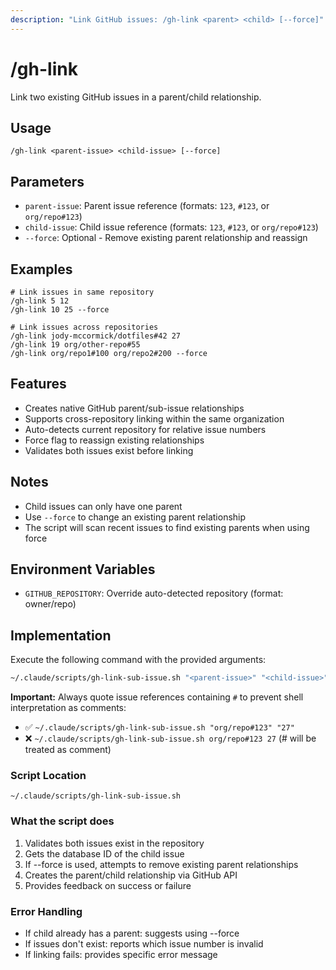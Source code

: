 ```yaml
---
description: "Link GitHub issues: /gh-link <parent> <child> [--force]"
---
```


# /gh-link

Link two existing GitHub issues in a parent/child relationship.

## Usage

```
/gh-link <parent-issue> <child-issue> [--force]
```

## Parameters

- `parent-issue`: Parent issue reference (formats: `123`, `#123`, or `org/repo#123`)
- `child-issue`: Child issue reference (formats: `123`, `#123`, or `org/repo#123`)
- `--force`: Optional - Remove existing parent relationship and reassign

## Examples

```
# Link issues in same repository
/gh-link 5 12
/gh-link 10 25 --force

# Link issues across repositories
/gh-link jody-mccormick/dotfiles#42 27
/gh-link 19 org/other-repo#55
/gh-link org/repo1#100 org/repo2#200 --force
```

## Features

- Creates native GitHub parent/sub-issue relationships
- Supports cross-repository linking within the same organization
- Auto-detects current repository for relative issue numbers
- Force flag to reassign existing relationships
- Validates both issues exist before linking

## Notes

- Child issues can only have one parent
- Use `--force` to change an existing parent relationship
- The script will scan recent issues to find existing parents when using force

## Environment Variables

- `GITHUB_REPOSITORY`: Override auto-detected repository (format: owner/repo)

## Implementation

Execute the following command with the provided arguments:

```bash
~/.claude/scripts/gh-link-sub-issue.sh "<parent-issue>" "<child-issue>" [--force]
```

**Important:** Always quote issue references containing `#` to prevent shell interpretation as comments:
- ✅ `~/.claude/scripts/gh-link-sub-issue.sh "org/repo#123" "27"`
- ❌ `~/.claude/scripts/gh-link-sub-issue.sh org/repo#123 27` (# will be treated as comment)

### Script Location
`~/.claude/scripts/gh-link-sub-issue.sh`

### What the script does
1. Validates both issues exist in the repository
2. Gets the database ID of the child issue
3. If --force is used, attempts to remove existing parent relationships
4. Creates the parent/child relationship via GitHub API
5. Provides feedback on success or failure

### Error Handling
- If child already has a parent: suggests using --force
- If issues don't exist: reports which issue number is invalid
- If linking fails: provides specific error message
